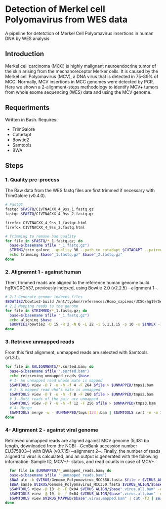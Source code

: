# Detection of Merkel cell Polyomavirus from WES data
A pipeline for detetction of Merkel Cell Polyomavirus insertions in human DNA by WES analysis

## Introduction
Merkel cell carcinoma (MCC) is highly malignant neuroendocrine tumor of the skin arising from the mechanoreceptor Merker cells. It is caused by the Merkel cell Polyomavirus (MCV), a DNA virus that is detected in 75–89% of MCC. Normally, MCV insertions in MCC genomes were detected by PCR. Here we shown a 2-alignment-steps methodology to identify MCV+ tumors from whole exome sequencing (WES) data and using the MCV genome.

## Requeriments
Written in Bash.
Requires:
* TrimGalore
* Cutadapt
* Bowtie2
* Samtools
* BWA

## Steps
### 1. Quality pre-process
The Raw data from the WES fastq files are first trimmed if necessary with TrimGalore (v0.4.0).
```bash
# FastQC
fastqc $FASTQ/C1VTNACXX_4_9ss_1.fastq.gz
fastqc $FASTQ/C1VTNACXX_4_9ss_2.fastq.gz

firefox C1VTNACXX_4_9ss_1_fastqc.html
firefox C1VTNACXX_4_9ss_2.fastq.html

# Trimming to remove bad quality 
for file in $FASTQ/*_1.fastq.gz; do 
  base=$(basename $file "_1.fastq.gz")
  $TRIMG/trim_galore --quality 30 --path_to_cutadapt $CUTADAPT --paired --trim1 -o $TRIMMED $FASTQ"/"$base"_1.fastq.gz" $FASTQ"/"$base"_2.fastq.gz"
  echo trimming $base"_1.fastq.gz" $base"_2.fastq.gz" 
done
```
### 2.  Alignemnt 1 - against human
Then, trimmed reads are aligned to the reference human genome build hg19/GRCh37, previously indexed, using Bowtie 2.0 (v2.2.5) ─alignment 1─. 
```bash
# 2.1 Generate genome indexes files
$BOWTIE2/bowtie2-build /mnt/typhon/references/Homo_sapiens/UCSC/hg19/Sequence/WholeGenomeFasta/genome.fa REF/hg19.example
# 2.2 Mapping reads to the genome
for file in $TRIMMED/*_1.fastq.gz; do
  base=$(basename $file "_1.fastq.gz")
  echo aligning $base
  $BOWTIE2/bowtie2 -D 15 -R 2 -N 0 -L 22 -i S,1,1.15 -p 10 -x $INDEX -1 $TRIMMED/$base"_1_val_1.fq.gz" -2 $TRIMMED/$base"_1_val_1.fq.gz" |  $SAMTOOLS view -bS - | $SAMTOOLS sort -m 1000000000 -O BAM -o $ALIGNMENTS/$base".sorted.bam"
done

```
### 3. Retrieve unmapped reads
From this first alignment, unmapped reads are selected with Samtools (v1.3.1).
```bash
for file in $ALIGNMENTS/*.sorted.bam; do
  base=$(basename $file ".sorted.bam")
  echo retrieving unmapped reads $base
  # 1- An unmapped read whose mate is mapped
  $SAMTOOLS view -@ 7 -u -h -f 4 -F 264 $file > $UNMAPPED/tmps1.bam
  # 2- A mapped read who’s mate is unmapped
  $SAMTOOLS view -@ 7 -u -h -f 8 -F 260 $file > $UNMAPPED/tmps2.bam
  # 3- Both reads of the pair are unmapped
  $SAMTOOLS view -@ 7 -u -h -f 12 -F 256 $file > $UNMAPPED/tmps3.bam
  # 4- Merge
  $SAMTOOLS merge -u - $UNMAPPED/tmps[123].bam | $SAMTOOLS sort -n -m 1000000000 -O BAM -o $UNMAPPED/$base"_unmapped_reads.bam"
done
```
### 4- Alignment 2 - against viral genome
Retrieved unmapped reads are aligned against MCV genome (5,381 bp length, downloaded from the NCBI ─GenBank accession number EU375803─) with BWA (v0.7.15) ─alignment 2─. Finally, the number of reads aligned to virus is calculated, and an output is generated with the following information: Sample ID, MCV+/- status, and read counts in case of MCV+.
```bash
  for file in $UNMAPPED/*_unmapped_reads.bam; do
  base=$(basename $file "_unmapped_reads.bam")
  $BWA aln -b $VIRUS/Genome_Polyomavirus_MCC350.fasta $file > $VIRUS_ALIGN/$base".virus.sai"
  $BWA samse $VIRUS/Genome_Polyomavirus_MCC350.fasta $VIRUS_ALIGN/$base".virus.sai" $file | $SAMTOOLS view - -bS -o $VIRUS_ALIGN/$base".virus.all.bam"
  $SAMTOOLS view -@ 10 -b -F 0x04 $VIRUS_ALIGN/$base".virus.all.bam" -o $VIRUS_MAPPED/$base".virus.mapped.bam"
  $SAMTOOLS view -@ 10 -b -f 0x04 $VIRUS_ALIGN/$base".virus.all.bam" -o $VIRUS_ALIGN/$base".virus.unmapped.bam"
  $SAMTOOLS view $VIRUS_MAPPED/$base".virus.mapped.bam" | cut -f3 | sort | uniq -c | awk -v file=$base -F'\t' 'BEGIN{OFS="\t"}{print file,$1,$2}' >> $RES/virus.read.counts.txt
done
```
